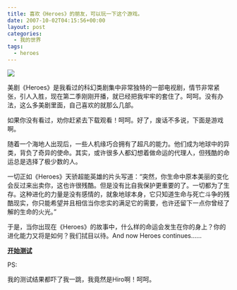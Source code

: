 ```yaml
---
title: 喜欢《Heroes》的朋友，可以玩一下这个游戏。
date: 2007-10-02T04:15:56+00:00
layout: post
categories:
  - 我的世界
tags:
  - heroes
---
```

![](https:///www.sinaimg.cn/ast/t/2007-08-10/U1490P54T3D41665F62DT20070810153415.jpg?resize=480)
<!--more-->
美剧《Heroes》是我看过的科幻类剧集中非常独特的一部电视剧，情节非常紧张，引人入胜，现在第二季刚刚开播，就已经把我牢牢的套住了。呵呵。没有办法，这么多美剧里面，自己喜欢的就那么几部。

如果你没有看过<Heroes>，劝你赶紧去下载观看！呵呵。好了，废话不多说，下面是游戏啊。

随着一个海地人出现后，一些人机缘巧合拥有了超凡的能力。他们成为地球中的异类，背负了奇异的使命。其实，或许很多人都幻想着做命运的代理人，但残酷的命运总是选择了极少数的人。

一切正如《Heroes》天骄超能英雄的片头写道：“突然，你生命中原本美丽的变化会反过来出卖你，这也许很残酷。但是没有比自我保护更重要的了。一切都为了生存。这种进化的力量是没有感情的，就象地球本身，它只知道生命与死亡斗争的残酷现实，你只能希望并且相信当你忠实的满足它的需要，也许还留下一点你曾经了解的生命的火光。”

于是，当你出现在《Heroes》的故事中，什么样的命运会发生在你的身上？你的进化能力又将是如何？我们拭目以待。And now Heroes continues…… 

[**开始测试**](http://astro.sina.com.cn/t/2007-08-10/153441665.shtml)

PS:

我的测试结果都吓了我一跳，我竟然是Hiro啊！呵呵。